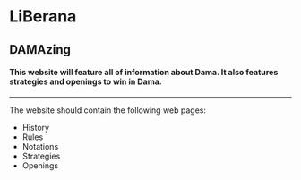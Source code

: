 # LiBerana
## DAMAzing

#### This website will feature all of information about Dama. It also features strategies and openings to win in Dama.
---
The website should contain the following web pages:
- History
- Rules
- Notations
- Strategies 
- Openings
